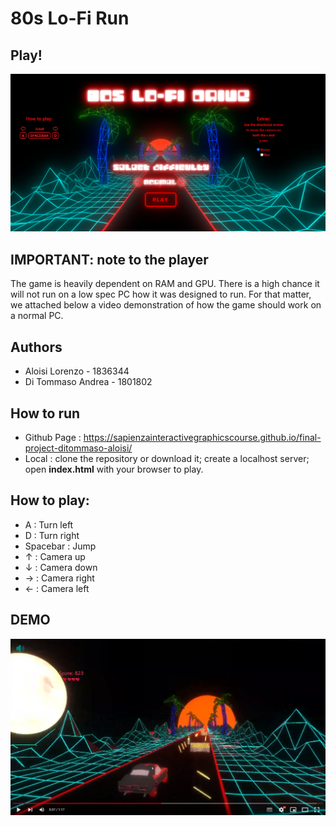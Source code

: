 # 80s Lo-Fi Run
## Play!
[![Alt text](images/raedme-index.png)](https://sapienzainteractivegraphicscourse.github.io/final-project-ditommaso-aloisi/)

## IMPORTANT: note to the player
The game is heavily dependent on RAM and GPU. There is a high chance it will not run on a low spec PC how it was designed to run. For that matter, we attached below a video demonstration of how the game should work on a normal PC.

## Authors
* Aloisi Lorenzo - 1836344
* Di Tommaso Andrea - 1801802

## How to run
* Github Page : https://sapienzainteractivegraphicscourse.github.io/final-project-ditommaso-aloisi/
* Local : clone the repository or download it; create a localhost server; open **index.html** with your browser to play.

## How to play:
* A : Turn left
* D : Turn right
* Spacebar : Jump
* ↑ : Camera up
* ↓ : Camera down
* → : Camera right
* ← : Camera left

## DEMO
[![DEMO](images/youtube-preview.png)](http://www.youtube.com/watch?v=pU5e7QF5SnI "Interactive Graphics Final Project - DEMO")


